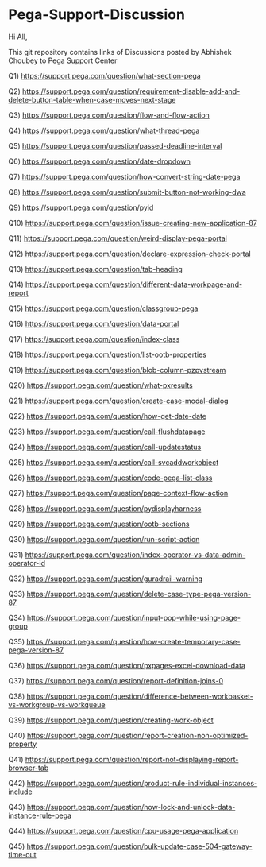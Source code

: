# Pega-Support-Discussion

Hi All,

This git repository contains links of Discussions posted by Abhishek Choubey to Pega Support Center

Q1) https://support.pega.com/question/what-section-pega

Q2) https://support.pega.com/question/requirement-disable-add-and-delete-button-table-when-case-moves-next-stage

Q3) https://support.pega.com/question/flow-and-flow-action

Q4) https://support.pega.com/question/what-thread-pega

Q5) https://support.pega.com/question/passed-deadline-interval

Q6) https://support.pega.com/question/date-dropdown

Q7) https://support.pega.com/question/how-convert-string-date-pega

Q8) https://support.pega.com/question/submit-button-not-working-dwa

Q9) https://support.pega.com/question/pyid

Q10) https://support.pega.com/question/issue-creating-new-application-87

Q11) https://support.pega.com/question/weird-display-pega-portal

Q12) https://support.pega.com/question/declare-expression-check-portal

Q13) https://support.pega.com/question/tab-heading

Q14) https://support.pega.com/question/different-data-workpage-and-report

Q15) https://support.pega.com/question/classgroup-pega

Q16) https://support.pega.com/question/data-portal

Q17) https://support.pega.com/question/index-class

Q18) https://support.pega.com/question/list-ootb-properties

Q19) https://support.pega.com/question/blob-column-pzpvstream

Q20) https://support.pega.com/question/what-pxresults

Q21) https://support.pega.com/question/create-case-modal-dialog

Q22) https://support.pega.com/question/how-get-date-date

Q23) https://support.pega.com/question/call-flushdatapage

Q24) https://support.pega.com/question/call-updatestatus

Q25) https://support.pega.com/question/call-svcaddworkobject

Q26) https://support.pega.com/question/code-pega-list-class

Q27) https://support.pega.com/question/page-context-flow-action

Q28) https://support.pega.com/question/pydisplayharness

Q29) https://support.pega.com/question/ootb-sections

Q30) https://support.pega.com/question/run-script-action

Q31) https://support.pega.com/question/index-operator-vs-data-admin-operator-id

Q32) https://support.pega.com/question/guradrail-warning

Q33) https://support.pega.com/question/delete-case-type-pega-version-87

Q34) https://support.pega.com/question/input-pop-while-using-page-group

Q35) https://support.pega.com/question/how-create-temporary-case-pega-version-87

Q36) https://support.pega.com/question/pxpages-excel-download-data

Q37) https://support.pega.com/question/report-definition-joins-0

Q38) https://support.pega.com/question/difference-between-workbasket-vs-workgroup-vs-workqueue

Q39) https://support.pega.com/question/creating-work-object

Q40) https://support.pega.com/question/report-creation-non-optimized-property

Q41) https://support.pega.com/question/report-not-displaying-report-browser-tab

Q42) https://support.pega.com/question/product-rule-individual-instances-include

Q43) https://support.pega.com/question/how-lock-and-unlock-data-instance-rule-pega

Q44) https://support.pega.com/question/cpu-usage-pega-application

Q45) https://support.pega.com/question/bulk-update-case-504-gateway-time-out


















































































